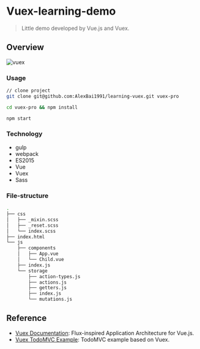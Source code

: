 # Vuex-learning-demo

> Little demo developed by Vue.js and Vuex.

## Overview

![vuex](https://raw.githubusercontent.com/vuejs/vuex/master/docs/en/vuex.png)

### Usage

```bash
// clone project
git clone git@github.com:AlexBai1991/learning-vuex.git vuex-pro

cd vuex-pro && npm install

npm start
```

### Technology

- gulp
- webpack
- ES2015
- Vue
- Vuex
- Sass

### File-structure

```bash
.
├── css
│   ├── _mixin.scss
│   ├── _reset.scss
│   └── index.scss
├── index.html
└── js
    ├── components
    │   ├── App.vue
    │   └── Child.vue
    ├── index.js
    └── storage
        ├── action-types.js
        ├── actions.js
        ├── getters.js
        ├── index.js
        └── mutations.js
```


## Reference

- [Vuex Documentation](http://vuejs.github.io/vuex/): Flux-inspired Application Architecture for Vue.js.
- [Vuex TodoMVC Example](https://github.com/vuejs/vuex/tree/master/examples/todomvc): TodoMVC example based on Vuex.
